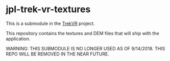 # jpl-trek-vr-textures
This is a submodule in the [TrekVR](https://github.com/alvinquach/jpl-trek-vr "Click to go to repository") project.

This repository contains the textures and DEM files that will ship with the application.

WARNING: THIS SUBMODULE IS NO LONGER USED AS OF 9/14/2018. THIS REPO WILL BE REMOVED IN THE NEAR FUTURE.
